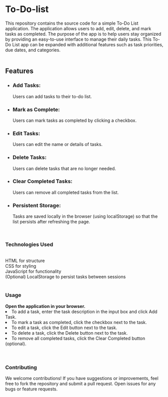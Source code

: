 # To-Do-list
This repository contains the source code for a simple To-Do List application. The application allows users to add, edit, delete, and mark tasks as completed. The purpose of the app is to help users stay organized by providing an easy-to-use interface to manage their daily tasks. This To-Do List app can be expanded with additional features such as task priorities, due dates, and categories.<br><br>
<h2>Features</h2>
<ul>
<li><h3>Add Tasks:</h3>  Users can add tasks to their to-do list.</li>
<li><h3>Mark as Complete:</h3>  Users can mark tasks as completed by clicking a checkbox.</li>
<li><h3>Edit Tasks:</h3>  Users can edit the name or details of tasks.</li>
<li><h3>Delete Tasks:</h3>  Users can delete tasks that are no longer needed.</li>
<li><h3>Clear Completed Tasks:</h3>  Users can remove all completed tasks from the list.</li>
<li><h3>Persistent Storage:</h3>  Tasks are saved locally in the browser (using localStorage) so that the list persists after refreshing the page.</li>
</ul><br>
<h3>Technologies Used</h3><br>
HTML for structure<br>
CSS for styling<br>
JavaScript for functionality<br>
(Optional) LocalStorage to persist tasks between sessions<br><br>
<h3>Usage</h3>
<strong>Open the application in your browser.</strong>
<li>To add a task, enter the task description in the input box and click Add Task.</li>
<li>To mark a task as completed, click the checkbox next to the task.</li>
<li>To edit a task, click the Edit button next to the task.</li>
<li>To delete a task, click the Delete button next to the task.</li>
<li>To remove all completed tasks, click the Clear Completed button (optional).</li><br><br>
<h3>Contributing</h3>
We welcome contributions! If you have suggestions or improvements, feel free to fork the repository and submit a pull request. Open issues for any bugs or feature requests.<br><br>